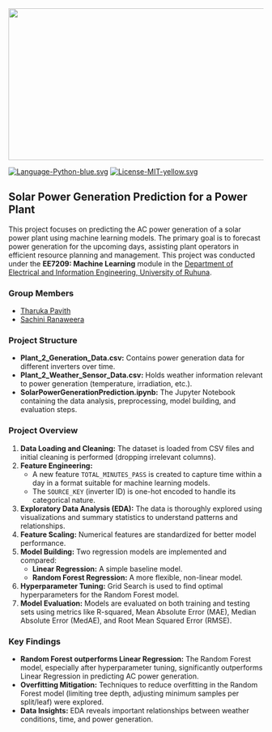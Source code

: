 <img src="https://github.com/th4ruka/solar-power-generation-prediction/assets/78165134/6c506dd8-0344-4046-9afe-80827c4ce232" width="1000" height="300">

[![Language-Python-blue.svg](https://img.shields.io/badge/language-python-blue.svg)]([https://img.shields.io/badge/language-python-blue.svg]) [![License-MIT-yellow.svg](https://img.shields.io/badge/License-MIT-yellow.svg)]([https://img.shields.io/badge/License-MIT-yellow.svg])


## Solar Power Generation Prediction for a Power Plant

This project focuses on predicting the AC power generation of a solar power plant using machine learning models. The primary goal is to forecast power generation for the upcoming days, assisting plant operators in efficient resource planning and management. This project was conducted under the **EE7209: Machine Learning** module in the [Department of Electrical and Information Engineering, University of Ruhuna](https://www.eng.ruh.ac.lk/deie/).

### Group Members

* [Tharuka Pavith](https://github.com/th4ruka) 
* [Sachini Ranaweera](https://github.com/ranaweerasc65)

### Project Structure

* **Plant_2_Generation_Data.csv:** Contains power generation data for different inverters over time.
* **Plant_2_Weather_Sensor_Data.csv:** Holds weather information relevant to power generation (temperature, irradiation, etc.).
* **SolarPowerGenerationPrediction.ipynb:**  The Jupyter Notebook containing the data analysis, preprocessing, model building, and evaluation steps.

### Project Overview

1. **Data Loading and Cleaning:** The dataset is loaded from CSV files and initial cleaning is performed (dropping irrelevant columns).
2. **Feature Engineering:**
    * A new feature `TOTAL_MINUTES_PASS` is created to capture time within a day in a format suitable for machine learning models.
    * The `SOURCE_KEY` (inverter ID) is one-hot encoded to handle its categorical nature.
3. **Exploratory Data Analysis (EDA):**  The data is thoroughly explored using visualizations and summary statistics to understand patterns and relationships.
4. **Feature Scaling:** Numerical features are standardized for better model performance.
5. **Model Building:** Two regression models are implemented and compared:
    * **Linear Regression:**  A simple baseline model.
    * **Random Forest Regression:** A more flexible, non-linear model.
6. **Hyperparameter Tuning:** Grid Search is used to find optimal hyperparameters for the Random Forest model.
7. **Model Evaluation:** Models are evaluated on both training and testing sets using metrics like R-squared, Mean Absolute Error (MAE), Median Absolute Error (MedAE), and Root Mean Squared Error (RMSE).

### Key Findings

* **Random Forest outperforms Linear Regression:** The Random Forest model, especially after hyperparameter tuning, significantly outperforms Linear Regression in predicting AC power generation.
* **Overfitting Mitigation:** Techniques to reduce overfitting in the Random Forest model (limiting tree depth, adjusting minimum samples per split/leaf) were explored.
* **Data Insights:** EDA reveals important relationships between weather conditions, time, and power generation.
